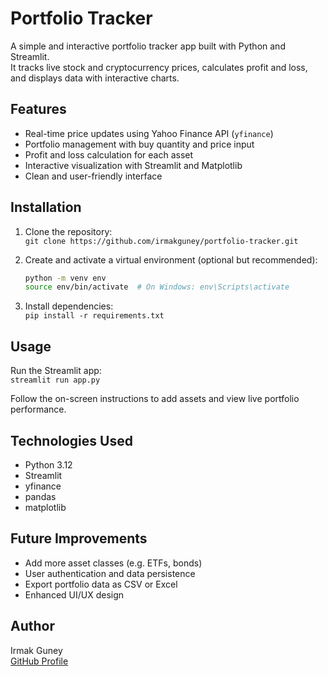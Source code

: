 # Portfolio Tracker

A simple and interactive portfolio tracker app built with Python and Streamlit.  
It tracks live stock and cryptocurrency prices, calculates profit and loss, and displays data with interactive charts.

## Features

- Real-time price updates using Yahoo Finance API (`yfinance`)
- Portfolio management with buy quantity and price input
- Profit and loss calculation for each asset
- Interactive visualization with Streamlit and Matplotlib
- Clean and user-friendly interface

## Installation

1. Clone the repository:  
   `git clone https://github.com/irmakguney/portfolio-tracker.git`

2. Create and activate a virtual environment (optional but recommended):  
   ```bash
   python -m venv env  
   source env/bin/activate  # On Windows: env\Scripts\activate
3. Install dependencies:  
   `pip install -r requirements.txt`

## Usage

Run the Streamlit app:  
`streamlit run app.py`

Follow the on-screen instructions to add assets and view live portfolio performance.

## Technologies Used

- Python 3.12  
- Streamlit  
- yfinance  
- pandas  
- matplotlib

## Future Improvements

- Add more asset classes (e.g. ETFs, bonds)  
- User authentication and data persistence  
- Export portfolio data as CSV or Excel  
- Enhanced UI/UX design

## Author

Irmak Guney  
[GitHub Profile](https://github.com/irmakguney)  
